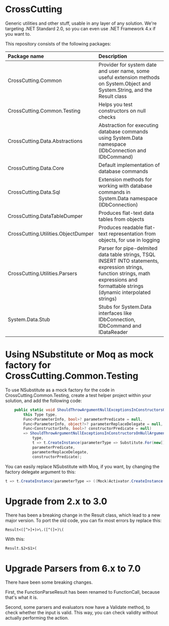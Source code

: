 # CrossCutting
Generic utilities and other stuff, usable in any layer of any solution. We're targeting .NET Standard 2.0, so you can even use .NET Framework 4.x if you want to.

This repository consists of the following packages:

| Package name                          | Description                                                                                                                                                                             |
| :------------------------------------ | :-------------------------------------------------------------------------------------------------------------------------------------------------------------------------------------- |
| CrossCutting.Common                   | Provider for system date and user name, some useful extension methods on System.Object and System.String, and the Result class                                                          |
| CrossCutting.Common.Testing           | Helps you test constructors on null checks                                                                                                                                              |
| CrossCutting.Data.Abstractions        | Abstraction for executing database commands using System.Data namespace (IDbConnection and IDbCommand)                                                                                  |
| CrossCutting.Data.Core                | Default implementation of database commands                                                                                                                                             |
| CrossCutting.Data.Sql                 | Extension methods for working with database commands in System.Data namespace (IDbConnection)                                                                                           |
| CrossCutting.DataTableDumper          | Produces flat-text data tables from objects                                                                                                                                             |
| CrossCutting.Utilities.ObjectDumper   | Produces readable flat-text representation from objects, for use in logging                                                                                                             |
| CrossCutting.Utilities.Parsers        | Parser for pipe-delmited data table strings, TSQL INSERT INTO statements, expression strings, function strings, math expressions and formattable strings (dynamic interpolated strings) |
| System.Data.Stub                      | Stubs for System.Data interfaces like IDbConnection, IDbCommand and IDataReader                                                                                                         |

# Using NSubstitute or Moq as mock factory for CrossCutting.Common.Testing

To use NSubstitute as a mock factory for the code in CrossCutting.Common.Testing, create a test helper project within your solution, and add the following code:

```C#
    public static void ShouldThrowArgumentNullExceptionsInConstructorsOnNullArguments(
        this Type type,
        Func<ParameterInfo, bool>? parameterPredicate = null,
        Func<ParameterInfo, object?>? parameterReplaceDelegate = null,
        Func<ConstructorInfo, bool>? constructorPredicate = null)
        => ShouldThrowArgumentNullExceptionsInConstructorsOnNullArguments(
            type,
            t => t.CreateInstance(parameterType => Substitute.For(new[] { parameterType }, Array.Empty<object>()), parameterReplaceDelegate, constructorPredicate),
            parameterPredicate,
            parameterReplaceDelegate,
            constructorPredicate);
```

You can easily replace NSubstitute with Moq, if you want, by changing the factory delegate argument to this:

```C#
t => t.CreateInstance(parameterType => ((Mock)Activator.CreateInstance(typeof(Mock<>).MakeGenericType(parameterType))).Object, parameterReplaceDelegate, constructorPredicate),
```

# Upgrade from 2.x to 3.0
There has been a breaking change in the Result class, which lead to a new major version.
To port the old code, you can fix most errors by replace this:
```regex
Result<([^>]+)>\.([^(]+)\(
```

With this:
```regex
Result.$2<$1>(
```

# Upgrade Parsers from 6.x to 7.0
There have been some breaking changes.

First, the FunctionParseResult has been renamed to FunctionCall, because that's what it is.

Second, some parsers and evaluators now have a Validate method, to check whether the input is valid. This way, you can check validity without actually performing the action.
